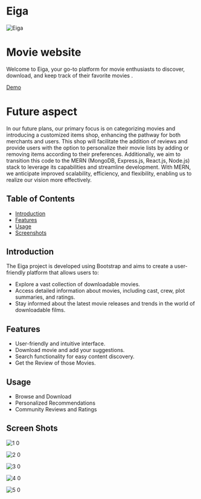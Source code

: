 # Eiga
![Eiga](https://github.com/sagar-2709/Eiga/assets/97290356/2e864b4d-b7fd-4d8e-b6fe-7ee8d06ab886)

# Movie website


Welcome to Eiga, your go-to platform for movie enthusiasts to discover, download, and keep track of their favorite movies .

[Demo](https://drive.google.com/file/d/1nZit1OhKHVJarB59sVGRSBARmbuPTFkI/view?usp=sharing)

# Future aspect
In our future plans, our primary focus is on categorizing movies and introducing a customized items shop, enhancing the pathway for both merchants and users. This shop will facilitate the addition of reviews and provide users with the option to personalize their movie lists by adding or removing items according to their preferences. Additionally, we aim to transition this code to the MERN (MongoDB, Express.js, React.js, Node.js) stack to leverage its capabilities and streamline development. With MERN, we anticipate improved scalability, efficiency, and flexibility, enabling us to realize our vision more effectively.

## Table of Contents
- [Introduction](#introduction)
- [Features](#features)
- [Usage](#usage)
- [Screenshots](#screenshots)
  



## Introduction

The Eiga project is developed using Bootstrap and aims to create a user-friendly platform that allows users to:

- Explore a vast collection of downloadable movies.
- Access detailed information about movies, including cast, crew, plot summaries, and ratings.
- Stay informed about the latest movie releases and trends in the world of downloadable films.

## Features

- User-friendly and intuitive interface.
- Download movie and add your suggestions.
- Search functionality for easy content discovery.
- Get the Review of those Movies.
  
## Usage
- Browse and Download
- Personalized Recommendations
- Community Reviews and Ratings

## Screen Shots
 
![1 0](https://github.com/sagar-2709/Eiga/assets/97290356/fe08750e-109d-42f1-9b1e-10fcc6eb67b9)

![2 0](https://github.com/sagar-2709/Eiga/assets/97290356/2e826ab1-bc40-4744-bc1c-4e4c7eb65dbb)

![3 0](https://github.com/sagar-2709/Eiga/assets/97290356/bc71e0c2-d6c9-425b-aaec-4f0909ffa567)

![4 0](https://github.com/sagar-2709/Eiga/assets/97290356/1e66a176-e20b-42f4-8bd3-2490e432fc0c)

![5 0](https://github.com/sagar-2709/Eiga/assets/97290356/9975c372-2394-4194-9656-464ac12b35ce)

 
